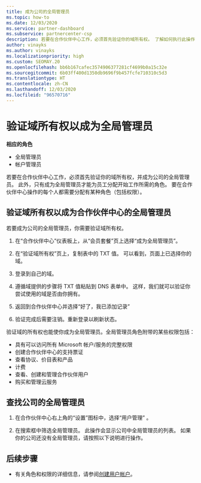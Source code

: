 ```yaml
---
title: 成为公司的全局管理员
ms.topic: how-to
ms.date: 12/03/2020
ms.service: partner-dashboard
ms.subservice: partnercenter-csp
description: 若要在合作伙伴中心工作，必须首先验证你的域所有权。 了解如何执行此操作，以及如何成为可以添加用户的全局管理员。
author: vinayks
ms.author: vinayks
ms.localizationpriority: high
ms.custom: SEOMAY.20
ms.openlocfilehash: bb6b167cafec3574906377281cf4699b0a15c32e
ms.sourcegitcommit: 6b03ff400d1350db9696f9b457fcfe710310c5d3
ms.translationtype: HT
ms.contentlocale: zh-CN
ms.lasthandoff: 12/03/2020
ms.locfileid: "96570716"
---
```

# <a name="verify-your-domain-ownership-to-become-global-admin"></a>验证域所有权以成为全局管理员 


**相应的角色**

- 全局管理员
- 帐户管理员

若要在合作伙伴中心工作，必须首先验证你的域所有权，并成为公司的全局管理员。 此外，只有成为全局管理员才能为员工分配开始工作所需的角色。  要在合作伙伴中心操作的每个人都需要分配有某种角色（包括权限）。  

## <a name="verify-your-domain-ownership-to-become-a-global-admin-in-partner-center"></a>验证域所有权以成为合作伙伴中心的全局管理员

若要成为公司的全局管理员，你需要验证域所有权。

1. 在“合作伙伴中心”仪表板上，从“会员套餐”页上选择“成为全局管理员”。 

2. 在“验证域所有权”页上，复制表中的 TXT 值。 可以看到，页面上已选择你的域。

3. 登录到自己的域。 

4. 遵循域提供的步骤将 TXT 值粘贴到 DNS 表单中。  这样，我们就可以验证你尝试使用的域是否由你拥有。

5. 返回到合作伙伴中心并选择“好了，我已添加记录”

6. 验证完成后需要注销。重新登录以刷新状态。 

验证域的所有权也能使你成为全局管理员。全局管理员角色附带的某些权限包括：

- 具有可以访问所有 Microsoft 帐户/服务的完整权限 
- 创建合作伙伴中心的支持票证
- 查看协议、价目表和产品
- 计费
- 查看、创建和管理合作伙伴用户
- 购买和管理云服务

## <a name="find-the-companys-global-admin"></a>查找公司的全局管理员

1. 在合作伙伴中心右上角的“设置”图标中，选择“用户管理” 。

1. 在搜索框中筛选全局管理员。 此操作会显示公司中全局管理员的列表。 如果你的公司还没有全局管理员，请按照以下说明进行操作。

## <a name="next-steps"></a>后续步骤

- 有关角色和权限的详细信息，请参阅[创建用户帐户](create-user-accounts-and-set-permissions.md)。 